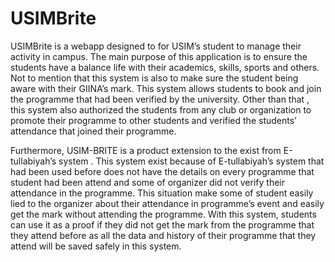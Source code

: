 # USIMBrite
USIMBrite is a webapp designed to for USIM’s student to manage their activity in campus. The main purpose of this application is to ensure the students have a balance life with their academics, skills, sports and others. Not to mention that this system is also to make sure the student being aware with their GIINA’s mark. This system allows students to book and join the programme that had been verified by the university. Other than that , this system also authorized the students from any club or organization to promote their programme to other students and verified the students’ attendance that joined their programme.   

Furthermore, USIM-BRITE is a product extension to the exist from E-tullabiyah’s system . This system exist because of E-tullabiyah’s system that had been used before does not have the details on every programme that student had been attend and some of organizer did not verify their attendance in the programme. This situation make some of student easily lied to the organizer about their attendance in programme’s event and easily get the mark without attending the programme. With this system, students can use it as a proof if they did not get the mark from the programme that they attend before as all the data and history of their programme that they attend will be saved safely in this system. 
